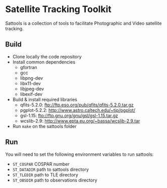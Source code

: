Satellite Tracking Toolkit
=========

Sattools is a collection of tools to facilitate Photographic and Video satellite tracking.

Build
------
* Clone locally the code repository
* Install common dependencies
  * gfortran
  * gcc
  * libpng-dev
  * libx11-dev
  * libjpeg-dev 
  * libexif-dev
* Build & install required libraries
  * qfits-5.2.0: ftp://ftp.eso.org/pub/qfits/qfits-5.2.0.tar.gz
  * pgplot-5.2.2: http://www.astro.caltech.edu/~tjp/pgplot/
  * gsl-1.15: ftp://ftp.gnu.org/gnu/gsl/gsl-1.15.tar.gz 
  * wcslib-2.9: http://www.epta.eu.org/~bassa/wcslib-2.9.tar
* Run `make` on the sattools folder

Run
-----
You will need to set the following environment variables to run sattools:
* `ST_COSPAR` COSPAR number 
* `ST_DATADIR` path to sattools directory 
* `ST_TLEDIR` path to TLE directory
* `ST_OBSDIR` path to observations directory
